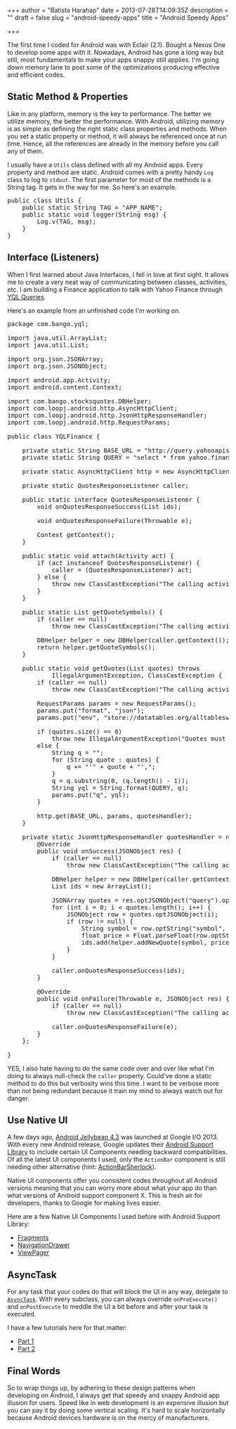 +++
author = "Batista Harahap"
date = 2013-07-28T14:09:35Z
description = ""
draft = false
slug = "android-speedy-apps"
title = "Android Speedy Apps"

+++


The first time I coded for Android was with Eclair (2.1). Bought a Nexus One to develop some apps with it. Nowadays, Android has gone a long way but still, most fundamentals to make your apps snappy still applies. I'm going down memory lane to post some of the optimizations producing effective and efficient codes.

<h2>Static Method &amp; Properties</h2>

Like in any platform, memory is the key to performance. The better we utilize memory, the better the performance. With Android, utilizing memory is as simple as defining the right static class properties and methods. When you set a static property or method, it will always be referenced once at run time. Hence, all the references are already in the memory before you call any of them.

I usually have a <code>Utils</code> class defined with all my Android apps. Every property and method are static. Android comes with a pretty handy <code>Log</code> class to log to <code>stdout</code>. The first parameter for most of the methods is a String tag. It gets in the way for me. So here's an example.

<pre lang="java">
public class Utils {
	public static String TAG = "APP_NAME";
	public static void logger(String msg) {
		Log.v(TAG, msg);
	}
}
</pre>

<h2>Interface (Listeners)</h2>

When I first learned about Java Interfaces, I fell in love at first sight. It allows me to create a very neat way of communicating between classes, activities, etc. I am building a Finance application to talk with Yahoo Finance through <a href="http://developer.yahoo.com/yql/console/?q=select%20*%20from%20yahoo.finance.quote%20where%20symbol%20in%20(%22YHOO%22%2C%22AAPL%22%2C%22GOOG%22%2C%22MSFT%22)&env=store://datatables.org/alltableswithkeys" title="Yahoo Finance YQL" target="_blank">YQL Queries</a>.

Here's an example from an unfinished code I'm working on.
<pre lang="java">
package com.bango.yql;

import java.util.ArrayList;
import java.util.List;

import org.json.JSONArray;
import org.json.JSONObject;

import android.app.Activity;
import android.content.Context;

import com.bango.stocksquotes.DBHelper;
import com.loopj.android.http.AsyncHttpClient;
import com.loopj.android.http.JsonHttpResponseHandler;
import com.loopj.android.http.RequestParams;

public class YQLFinance {

    private static String BASE_URL = "http://query.yahooapis.com/v1/public/yql";
    private static String QUERY = "select * from yahoo.finance.quote where symbol in (%s)";

    private static AsyncHttpClient http = new AsyncHttpClient();

    private static QuotesResponseListener caller;

    public static interface QuotesResponseListener {
        void onQuotesResponseSuccess(List<Long> ids);

        void onQuotesResponseFailure(Throwable e);

        Context getContext();
    }

    public static void attach(Activity act) {
        if (act instanceof QuotesResponseListener) {
            caller = (QuotesResponseListener) act;
        } else {
            throw new ClassCastException("The calling activity must implement YQLFinance.QuotesResponseListener");
        }
    }

    public static List<String> getQuoteSymbols() {
        if (caller == null)
            throw new ClassCastException("The calling activity must implement YQLFinance.QuotesResponseListener");

        DBHelper helper = new DBHelper(caller.getContext());
        return helper.getQuoteSymbols();
    }

    public static void getQuotes(List<String> quotes) throws
            IllegalArgumentException, ClassCastException {
        if (caller == null)
            throw new ClassCastException("The calling activity must implement YQLFinance.QuotesResponseListener");

        RequestParams params = new RequestParams();
        params.put("format", "json");
        params.put("env", "store://datatables.org/alltableswithkeys");

        if (quotes.size() == 0)
            throw new IllegalArgumentException("Quotes must have some value please.");
        else {
            String q = "";
            for (String quote : quotes) {
                q += "'" + quote + "',";
            }
            q = q.substring(0, (q.length() - 1));
            String yql = String.format(QUERY, q);
            params.put("q", yql);
        }

        http.get(BASE_URL, params, quotesHandler);
    }

    private static JsonHttpResponseHandler quotesHandler = new JsonHttpResponseHandler() {
        @Override
        public void onSuccess(JSONObject res) {
            if (caller == null)
                throw new ClassCastException("The calling activity must implement YQLFinance.QuotesResponseListener");

            DBHelper helper = new DBHelper(caller.getContext());
            List<Long> ids = new ArrayList<Long>();

            JSONArray quotes = res.optJSONObject("query").optJSONObject("results").optJSONArray("quote");
            for (int i = 0; i < quotes.length(); i++) {
                JSONObject row = quotes.optJSONObject(i);
                if (row != null) {
                    String symbol = row.optString("symbol", "");
                    float price = Float.parseFloat(row.optString("LastTradePriceOnly", "0"));
                    ids.add(helper.addNewQuote(symbol, price));
                }
            }

            caller.onQuotesResponseSuccess(ids);
        }

        @Override
        public void onFailure(Throwable e, JSONObject res) {
            if (caller == null)
                throw new ClassCastException("The calling activity must implement YQLFinance.QuotesResponseListener");

            caller.onQuotesResponseFailure(e);
        }
    };

}
</pre>

YES, I also hate having to do the same code over and over like what I'm doing to always null-check the <code>caller</code> property. Could've done a static method to do this but verbosity wins this time. I want to be verbose more than not being redundant because it train my mind to always watch out for danger.

<h2>Use Native UI</h2>

A few days ago, <a href="https://developer.android.com/about/versions/jelly-bean.html" target="_blank">Android Jellybean 4.3</a> was launched at Google I/O 2013. With every new Android release, Google updates their <a href="https://developer.android.com/tools/support-library/index.html" target="_blank">Android Support Library</a> to include certain UI Components needing backward compatibilities. Of all the latest UI components I used, only the <code>ActionBar</code> component is still needing other alternative (hint: <a href="http://actionbarsherlock.com/" target="_blank">ActionBarSherlock</a>).

Native UI components offer you consistent codes throughout all Android versions meaning that you can worry more about what your app do than what versions of Android support component X. This is fresh air for developers, thanks to Google for making lives easier.

Here are a few Native UI Components I used before with Android Support Library:
<ul>
<li><a href="https://developer.android.com/guide/components/fragments.html" target="_blank">Fragments</a></li>
<li><a href="https://developer.android.com/design/patterns/navigation-drawer.html" target="_blank">NavigationDrawer</a></li>
<li><a href="https://developer.android.com/reference/android/support/v4/view/ViewPager.html" target="_blank">ViewPager</a></li>
</ul>

<h2>AsyncTask</h2>

For any task that your codes do that will block the UI in any way, delegate to <code><a href="https://developer.android.com/reference/android/os/AsyncTask.html" target="_blank">AsyncTask</a></code>. With every subclass, you can always override <code>onPreExecute()</code> and <code>onPostExecute</code> to meddle the UI a bit before and after your task is executed.

I have a few tutorials here for that matter:
<ul>
<li><a href="http://www.bango29.com/go/blog/2011/android-asynctask-is-a-beauty-part-1" target="_blank">Part 1</a></li>
<li><a href="http://www.bango29.com/go/blog/2011/android-asynctask-is-a-beauty-part-2" target="_blank">Part 2</a></li>
</ul>

<h2>Final Words</h2>

So to wrap things up, by adhering to these design patterns when developing on Android, I always get that speedy and snappy Android app illusion for users. Speed like in web development is an expensive illusion but you can pay it by doing some vertical scaling. It's hard to scale horizontally because Android devices hardware is on the mercy of manufacturers.
